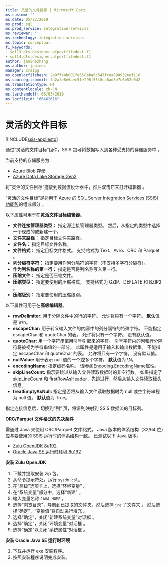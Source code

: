 ```yaml
---
title: 灵活的文件目标 | Microsoft Docs
ms.custom: ''
ms.date: 05/22/2019
ms.prod: sql
ms.prod_service: integration-services
ms.reviewer: ''
ms.technology: integration-services
ms.topic: conceptual
f1_keywords:
- sql13.dts.designer.afpextfiledest.f1
- sql14.dts.designer.afpextfiledest.f1
author: janinezhang
ms.author: janinez
manager: craigg
ms.openlocfilehash: 2a0ffa4b881fe550aba6c547fcea690932eef110
ms.sourcegitcommit: fa2afe8e6aec51e295f55f8cc6ad3e7c6b52e042
ms.translationtype: HT
ms.contentlocale: zh-CN
ms.lasthandoff: 06/03/2019
ms.locfileid: "66462616"
---
```

# <a name="flexible-file-destination"></a>灵活的文件目标

[!INCLUDE[ssis-appliesto](../../includes/ssis-appliesto-ssvrpluslinux-asdb-asdw-xxx.md)]

通过“灵活的文件目标”组件，SSIS 包可将数据写入到各种受支持的存储服务中  。

当前支持的存储服务为

- [Azure Blob 存储](https://azure.microsoft.com/services/storage/blobs/)
- [Azure Data Lake Storage Gen2](https://docs.microsoft.com/azure/storage/blobs/data-lake-storage-introduction)
   
将“灵活的文件目标”拖放到数据流设计器中，然后双击它来打开编辑器  。
  
“灵活的文件目标”是[适用于 Azure 的 SQL Server Integration Services (SSIS) 功能包](../../integration-services/azure-feature-pack-for-integration-services-ssis.md)的组成部分  。  

以下属性可用于在**灵活文件目标编辑器**。

- **文件连接管理器类型：** 指定源连接管理器类型。 然后，从指定的类型中选择一个现成的或新建一个。
- **文件夹路径：** 指定目标文件夹路径。
- **文件名：** 指定目标文件名称。
- **文件格式：** 指定目标文件格式。 支持格式为 Text、Avro、ORC 和 Parquet     。
- **列分隔符字符：** 指定要用作列分隔符的字符（不支持多字符分隔符）。
- **作为列名称的第一行：** 指定是否将列名称写入第一行。
- **压缩文件：** 指定是否压缩文件。
- **压缩类型：** 指定要使用的压缩格式。 支持格式为 GZIP、DEFLATE 和 BZIP2    。
- **压缩级别：** 指定要使用的压缩级别。

以下属性可用于在**高级编辑器**。

- **rowDelimiter:** 用于分隔文件中的行的字符。 允许将只有一个字符。 **默认**值是 \r\n。
- **escapeChar:** 用于转义输入文件的内容中的列分隔符的特殊字符。 不能指定 escapeChar 和 quoteChar 的表。 允许将只有一个字符。 没有默认值。
- **quoteChar:** 用一个字符串值用引号引起来的字符。 引号字符内的列和行分隔符将被视为字符串值的一部分。 此属性是适用于输入和输出数据集。 不能指定 escapeChar 和 quoteChar 的表。 允许将只有一个字符。 没有默认值。
- **nullValue:** 用于表示 null 值的一个或多个字符。 **默认**值为 \N。
- **encodingName:** 指定编码名称。 请参阅[Encoding.EncodingName](https://docs.microsoft.com/en-us/dotnet/api/system.text.encoding?redirectedfrom=MSDN&view=netframework-4.8)属性。
- **skipLineCount:** 指示要跳过从输入文件读取数据时的非空行数。 如果指定了 skipLineCount 和 firstRowAsHeader，先跳过行，然后从输入文件读取标头信息。
- **treatEmptyAsNull:** 指定是否将从输入文件读取数据时为 null 或空字符串视为 null 值。 **默认**值为 True。

指定连接信息后，切换到“列”  页，将源列映射到 SSIS 数据流的目标列。

**ORC/Parquet 文件格式的先决条件**

需通过 Java 来使用 ORC/Parquet 文件格式。
Java 版本的体系结构（32/64 位）应与要使用的 SSIS 运行时的体系结构一致。
已测试以下 Java 版本。

- [Zulu OpenJDK 8u192](https://www.azul.com/downloads/zulu/zulu-windows/)
- [Oracle Java SE 运行时环境 8u192](https://www.oracle.com/technetwork/java/javase/downloads/java-archive-javase8-2177648.html)

**安装 Zulu OpenJDK**

1. 下载并提取安装 zip 包。
2. 从命令提示符处，运行 `sysdm.cpl`。
3. 在“高级”选项卡上，选择“环境变量”   。
4. 在“系统变量”部分中，选择“新建”   。
5. 输入变量名称 `JAVA_HOME`  。
6. 选择“浏览目录”，导航到已提取的文件夹，然后选择 `jre` 子文件夹  。
   然后选择“确定”，“变量值”将自动进行填充   。
7. 选择“确定”，关闭“新建系统变量”对话框   。
8. 选择“确定”，关闭“环境变量”对话框   。
9. 选择“确定”以关闭“系统属性”对话框   。

**安装 Oracle Java SE 运行时环境**

1. 下载并运行 exe 安装程序。
2. 按照安装程序说明完成安装。
